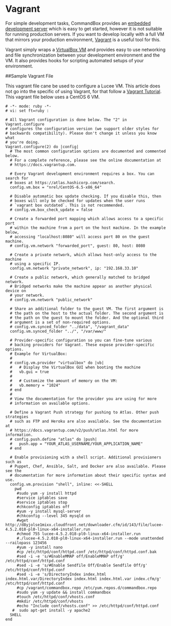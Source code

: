# Vagrant

For simple development tasks, CommandBox provides an [embedded development server](https://rorylaitila.gitbooks.io/lucee/content/lucee_server.html) which is easy to get started, however it is not suitable for running production servers. If you want to develop locally with a full VM that mirrors your production environment, [Vagrant](https://www.vagrantup.com) is a useful tool for this. 

Vagrant simply wraps a [VirtualBox VM](https://www.virtualbox.org/wiki/Downloads) and provides easy to use networking and file synchronization between your development environment and the VM. It also provides hooks for scripting automated setups of your environment. 

##Sample Vagrant File

This vagrant file cane be used to configure a Lucee VM. This article does not go into the specific of using Vagrant, for that follow a [Vagrant Tutorial](https://www.vagrantup.com/docs/). This vagrant file below uses a CentOS 6 VM.

```
# -*- mode: ruby -*-
# vi: set ft=ruby :

# All Vagrant configuration is done below. The "2" in Vagrant.configure
# configures the configuration version (we support older styles for
# backwards compatibility). Please don't change it unless you know what
# you're doing.
Vagrant.configure(2) do |config|
  # The most common configuration options are documented and commented below.
  # For a complete reference, please see the online documentation at
  # https://docs.vagrantup.com.

  # Every Vagrant development environment requires a box. You can search for
  # boxes at https://atlas.hashicorp.com/search.
  config.vm.box = "nrel/CentOS-6.5-x86_64"

  # Disable automatic box update checking. If you disable this, then
  # boxes will only be checked for updates when the user runs
  # `vagrant box outdated`. This is not recommended.
  # config.vm.box_check_update = false

  # Create a forwarded port mapping which allows access to a specific port
  # within the machine from a port on the host machine. In the example below,
  # accessing "localhost:8080" will access port 80 on the guest machine.
  # config.vm.network "forwarded_port", guest: 80, host: 8080

  # Create a private network, which allows host-only access to the machine
  # using a specific IP.
  config.vm.network "private_network", ip: "192.168.33.10"

  # Create a public network, which generally matched to bridged network.
  # Bridged networks make the machine appear as another physical device on
  # your network.
  # config.vm.network "public_network"

  # Share an additional folder to the guest VM. The first argument is
  # the path on the host to the actual folder. The second argument is
  # the path on the guest to mount the folder. And the optional third
  # argument is a set of non-required options.
  # config.vm.synced_folder "../data", "/vagrant_data"
  config.vm.synced_folder "../", "/var/www/"

  # Provider-specific configuration so you can fine-tune various
  # backing providers for Vagrant. These expose provider-specific options.
  # Example for VirtualBox:
  #
  # config.vm.provider "virtualbox" do |vb|
  #   # Display the VirtualBox GUI when booting the machine
  #   vb.gui = true
  #
  #   # Customize the amount of memory on the VM:
  #   vb.memory = "1024"
  # end
  #
  # View the documentation for the provider you are using for more
  # information on available options.

  # Define a Vagrant Push strategy for pushing to Atlas. Other push strategies
  # such as FTP and Heroku are also available. See the documentation at
  # https://docs.vagrantup.com/v2/push/atlas.html for more information.
  # config.push.define "atlas" do |push|
  #   push.app = "YOUR_ATLAS_USERNAME/YOUR_APPLICATION_NAME"
  # end

  # Enable provisioning with a shell script. Additional provisioners such as
  # Puppet, Chef, Ansible, Salt, and Docker are also available. Please see the
  # documentation for more information about their specific syntax and use.
  config.vm.provision "shell", inline: <<-SHELL
	pwd
     #sudo yum -y install httpd
	 #service iptables save
	 #service iptables stop
	 #chkconfig iptables off
	 #yum -y install mysql-server
	 #chkconfig --level 345 mysqld on
	 #wget http://d8yjolse1mixx.cloudfront.net/downloader.cfm/id/143/file/lucee-4.5.2.018-pl0-linux-x64-installer.run
	 #chmod 755 lucee-4.5.2.018-pl0-linux-x64-installer.run
	 #./lucee-4.5.2.018-pl0-linux-x64-installer.run --mode unattended --railopass 123456
	 #yum -y install nano
	 #cp /etc/httpd/conf/httpd.conf /etc/httpd/conf/httpd.conf.bak
	 #sed -i -e 's/#EnableMMAP off/EnableMMAP off/g' /etc/httpd/conf/httpd.conf
	 #sed -i -e 's/#Enable Sendfile Off/Enable Sendfile Off/g' /etc/httpd/conf/httpd.conf
	 #sed -i -e 's/DirectoryIndex index.html index.html.var/DirectoryIndex index.html index.html.var index.cfm/g' /etc/httpd/conf/httpd.conf
	 #cp /vagrant/commandbox.repo /etc/yum.repos.d/commandbox.repo
	 #sudo yum -y update && install commandbox
	 #touch /etc/httpd/conf/vhosts.conf	 
	 #mkdir /etc/httpd/conf/vhosts
	 #echo "Include conf/vhosts.conf" >> /etc/httpd/conf/httpd.conf
   #  sudo apt-get install -y apache2
  SHELL
end

```